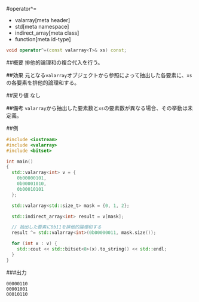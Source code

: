 #operator^=
* valarray[meta header]
* std[meta namespace]
* indirect_array[meta class]
* function[meta id-type]

```cpp
void operator^=(const valarray<T>& xs) const;
```

##概要
排他的論理和の複合代入を行う。


##効果
元となる`valarray`オブジェクトから参照によって抽出した各要素に、`xs`の各要素を排他的論理和する。


##戻り値
なし


##備考
`valarray`から抽出した要素数と`xs`の要素数が異なる場合、その挙動は未定義。


##例
```cpp
#include <iostream>
#include <valarray>
#include <bitset>

int main()
{
  std::valarray<int> v = {
    0b00000101,
    0b00001010,
    0b00010101
  };

  std::valarray<std::size_t> mask = {0, 1, 2};

  std::indirect_array<int> result = v[mask];

  // 抽出した要素に0b11を排他的論理和する
  result ^= std::valarray<int>(0b00000011, mask.size());

  for (int x : v) {
    std::cout << std::bitset<8>(x).to_string() << std::endl;
  }
}
```

###出力
```
00000110
00001001
00010110
```


